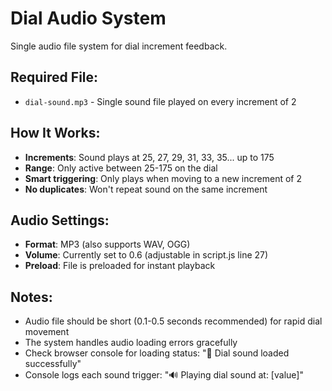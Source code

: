 # Dial Audio System

Single audio file system for dial increment feedback.

## Required File:
- `dial-sound.mp3` - Single sound file played on every increment of 2

## How It Works:
- **Increments**: Sound plays at 25, 27, 29, 31, 33, 35... up to 175
- **Range**: Only active between 25-175 on the dial
- **Smart triggering**: Only plays when moving to a new increment of 2
- **No duplicates**: Won't repeat sound on the same increment

## Audio Settings:
- **Format**: MP3 (also supports WAV, OGG)
- **Volume**: Currently set to 0.6 (adjustable in script.js line 27)
- **Preload**: File is preloaded for instant playback

## Notes:
- Audio file should be short (0.1-0.5 seconds recommended) for rapid dial movement
- The system handles audio loading errors gracefully
- Check browser console for loading status: "🎵 Dial sound loaded successfully"
- Console logs each sound trigger: "🔊 Playing dial sound at: [value]"

